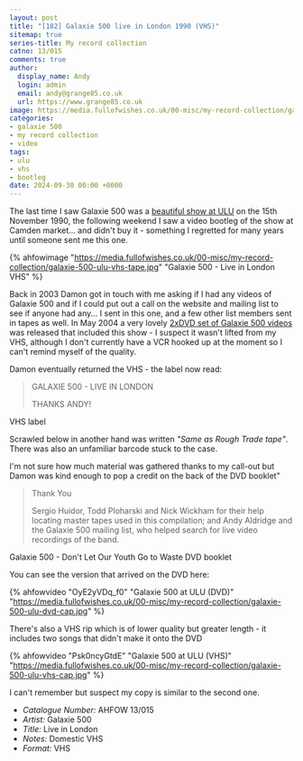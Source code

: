 ```yaml
---
layout: post
title: "[182] Galaxie 500 live in London 1990 (VHS)"
sitemap: true
series-title: My record collection
catno: 13/015
comments: true
author:
  display_name: Andy
  login: admin
  email: andy@grange85.co.uk
  url: https://www.grange85.co.uk
image: https://media.fullofwishes.co.uk/00-misc/my-record-collection/galaxie-500-ulu-vhs-tape.jpg
categories:
- galaxie 500
- my record collection
- video
tags:
- ulu
- vhs
- bootleg
date: 2024-09-30 00:00 +0000
---
```

The last time I saw Galaxie 500 was a [beautiful show at ULU](/database/galaxie-500/shows/galaxie-500-1990-11-15-ulu-london-uk/) on the 15th November 1990, the following weekend I saw a video bootleg of the show at Camden market... and didn't buy it - something I regretted for many years until someone sent me this one.

{% ahfowimage "https://media.fullofwishes.co.uk/00-misc/my-record-collection/galaxie-500-ulu-vhs-tape.jpg" "Galaxie 500 - Live in London VHS" %}

Back in 2003 Damon got in touch with me asking if I had any videos of Galaxie 500 and if I could put out a call on the website and mailing list to see if anyone had any... I sent in this one, and a few other list members sent in tapes as well. In May 2004 a very lovely [2xDVD set of Galaxie 500 videos](/database/galaxie-500/releases/miscellaneous/#don-t-let-our-youth-go-to-waste) was released that included this show - I suspect it wasn't lifted from my VHS, although I don't currently have a VCR hooked up at the moment so I can't remind myself of the quality.

Damon eventually returned the VHS - the label now read:

<blockquote>
<p>GALAXIE 500 - LIVE IN LONDON</p>
<p>THANKS ANDY!</p>
</blockquote>
<p class="caption">VHS label</p>

Scrawled below in another hand was written _"Same as Rough Trade tape"_. There was also an unfamiliar barcode stuck to the case.

I'm not sure how much material was gathered thanks to my call-out but Damon was kind enough to pop a credit on the back of the DVD booklet"

<blockquote>
<p>Thank You</p>

<p>Sergio Huidor, Todd Ploharski and Nick Wickham for their help locating master tapes used in this compilation; and Andy Aldridge and the Galaxie 500 mailing list, who helped search for live video recordings of the band.</p>
</blockquote>
<p class="caption">Galaxie 500 - Don't Let Our Youth Go to Waste DVD booklet</p>

You can see the version that arrived on the DVD here:

{% ahfowvideo "OyE2yVDq_f0" "Galaxie 500 at ULU (DVD)" "https://media.fullofwishes.co.uk/00-misc/my-record-collection/galaxie-500-ulu-dvd-cap.jpg" %}

There's also a VHS rip which is of lower quality but greater length - it includes two songs that didn't make it onto the DVD

{% ahfowvideo "Psk0ncyGtdE" "Galaxie 500 at ULU (VHS)" "https://media.fullofwishes.co.uk/00-misc/my-record-collection/galaxie-500-ulu-vhs-cap.jpg" %}

I can't remember but suspect my copy is similar to the second one.

 - *Catalogue Number:* AHFOW 13/015
 - *Artist:* Galaxie 500
 - *Title:* Live in London
 - *Notes:* Domestic VHS
 - *Format:* VHS


